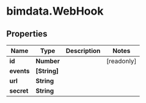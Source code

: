# bimdata.WebHook

## Properties

Name | Type | Description | Notes
------------ | ------------- | ------------- | -------------
**id** | **Number** |  | [readonly] 
**events** | **[String]** |  | 
**url** | **String** |  | 
**secret** | **String** |  | 



